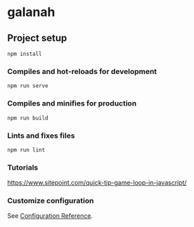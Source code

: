 # galanah

## Project setup
```
npm install
```

### Compiles and hot-reloads for development
```
npm run serve
```

### Compiles and minifies for production
```
npm run build
```

### Lints and fixes files
```
npm run lint
```

### Tutorials
https://www.sitepoint.com/quick-tip-game-loop-in-javascript/

### Customize configuration
See [Configuration Reference](https://cli.vuejs.org/config/).
